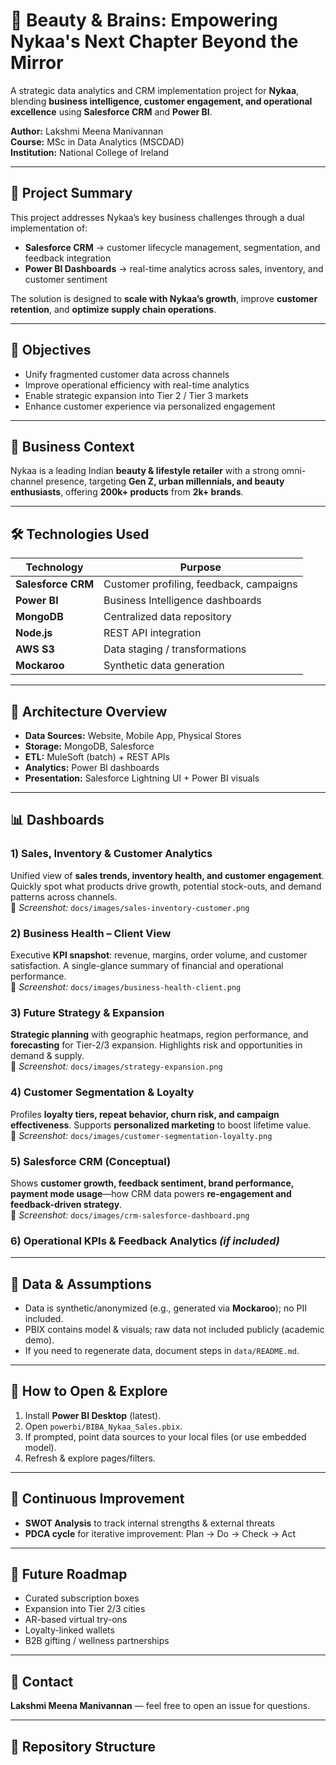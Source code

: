 # 💄 Beauty & Brains: Empowering Nykaa's Next Chapter Beyond the Mirror

A strategic data analytics and CRM implementation project for **Nykaa**, blending **business intelligence, customer engagement, and operational excellence** using **Salesforce CRM** and **Power BI**.

**Author:** Lakshmi Meena Manivannan  
**Course:** MSc in Data Analytics (MSCDAD)  
**Institution:** National College of Ireland

---

## 📌 Project Summary
This project addresses Nykaa’s key business challenges through a dual implementation of:
- **Salesforce CRM** → customer lifecycle management, segmentation, and feedback integration  
- **Power BI Dashboards** → real-time analytics across sales, inventory, and customer sentiment

The solution is designed to **scale with Nykaa’s growth**, improve **customer retention**, and **optimize supply chain operations**.

---

## 🎯 Objectives
- Unify fragmented customer data across channels  
- Improve operational efficiency with real-time analytics  
- Enable strategic expansion into Tier 2 / Tier 3 markets  
- Enhance customer experience via personalized engagement

---

## 🧠 Business Context
Nykaa is a leading Indian **beauty & lifestyle retailer** with a strong omni-channel presence, targeting **Gen Z, urban millennials, and beauty enthusiasts**, offering **200k+ products** from **2k+ brands**.

---

## 🛠️ Technologies Used

| Technology        | Purpose                                      |
|------------------|----------------------------------------------|
| **Salesforce CRM** | Customer profiling, feedback, campaigns      |
| **Power BI**       | Business Intelligence dashboards             |
| **MongoDB**        | Centralized data repository                  |
| **Node.js**        | REST API integration                         |
| **AWS S3**         | Data staging / transformations               |
| **Mockaroo**       | Synthetic data generation                    |

---

## 🧱 Architecture Overview
- **Data Sources:** Website, Mobile App, Physical Stores  
- **Storage:** MongoDB, Salesforce  
- **ETL:** MuleSoft (batch) + REST APIs  
- **Analytics:** Power BI dashboards  
- **Presentation:** Salesforce Lightning UI + Power BI visuals


---

## 📊 Dashboards

### 1) Sales, Inventory & Customer Analytics
Unified view of **sales trends, inventory health, and customer engagement**. Quickly spot what products drive growth, potential stock-outs, and demand patterns across channels.  
📸 *Screenshot:* `docs/images/sales-inventory-customer.png`

### 2) Business Health – Client View
Executive **KPI snapshot**: revenue, margins, order volume, and customer satisfaction. A single-glance summary of financial and operational performance.  
📸 *Screenshot:* `docs/images/business-health-client.png`

### 3) Future Strategy & Expansion
**Strategic planning** with geographic heatmaps, region performance, and **forecasting** for Tier-2/3 expansion. Highlights risk and opportunities in demand & supply.  
📸 *Screenshot:* `docs/images/strategy-expansion.png`

### 4) Customer Segmentation & Loyalty
Profiles **loyalty tiers, repeat behavior, churn risk, and campaign effectiveness**. Supports **personalized marketing** to boost lifetime value.  
📸 *Screenshot:* `docs/images/customer-segmentation-loyalty.png`

### 5) Salesforce CRM (Conceptual)
Shows **customer growth, feedback sentiment, brand performance, payment mode usage**—how CRM data powers **re-engagement and feedback-driven strategy**.  
📸 *Screenshot:* `docs/images/crm-salesforce-dashboard.png`

### 6) Operational KPIs & Feedback Analytics *(if included)*


---

## 🧩 Data & Assumptions
- Data is synthetic/anonymized (e.g., generated via **Mockaroo**); no PII included.  
- PBIX contains model & visuals; raw data not included publicly (academic demo).  
- If you need to regenerate data, document steps in `data/README.md`.

---

## 🔧 How to Open & Explore
1. Install **Power BI Desktop** (latest).  
2. Open `powerbi/BIBA_Nykaa_Sales.pbix`.  
3. If prompted, point data sources to your local files (or use embedded model).  
4. Refresh & explore pages/filters.

---

## 🔄 Continuous Improvement
- **SWOT Analysis** to track internal strengths & external threats  
- **PDCA cycle** for iterative improvement: Plan → Do → Check → Act

---

## 🚀 Future Roadmap
- Curated subscription boxes  
- Expansion into Tier 2/3 cities  
- AR-based virtual try-ons  
- Loyalty-linked wallets  
- B2B gifting / wellness partnerships

---


## 📣 Contact
**Lakshmi Meena Manivannan** — feel free to open an issue for questions.

---

## 📂 Repository Structure
